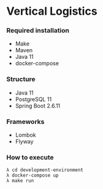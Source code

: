 # Vertical Logistics

### Required installation
* Make
* Maven
* Java 11
* docker-compose

### Structure
* Java 11
* PostgreSQL 11
* Spring Boot 2.6.11

### Frameworks
* Lombok
* Flyway

### How to execute
```
λ cd development-environment
λ docker-compose up
λ make run
```
